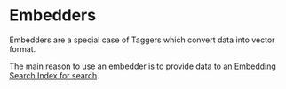 <a id="embedders"></a>

# Embedders

Embedders are a special case of Taggers which convert data into vector format.

The main reason to use an embedder is to provide data to an [Embedding Search Index for search](/embedders/../../../embedding-search/index.md#embedding-search-index).
